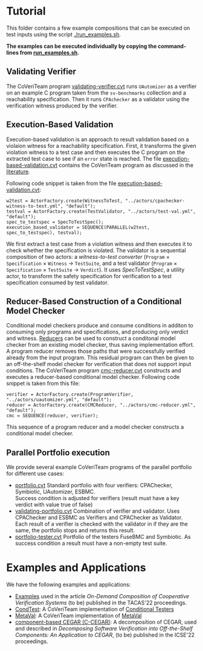 <!--
This file is part of CoVeriTeam, a tool for on-demand composition of cooperative verification systems:
https://gitlab.com/sosy-lab/software/coveriteam

SPDX-FileCopyrightText: 2020 Dirk Beyer <https://www.sosy-lab.org>

SPDX-License-Identifier: Apache-2.0
-->

# Tutorial
This folder contains a few example compositions that can
be executed on test inputs using the script [./run_examples.sh](run_examples.sh).

**The examples can be executed individually by copying the command-lines from [run_examples.sh](run_examples.sh).**

## Validating Verifier
The CoVeriTeam program [validating-verifier.cvt](validating-verifier.cvt)
runs `UAutomizer` as a verifier on an example C program taken from the `sv-benchmarks` collection and
a reachability specification.
Then it runs `CPAchecker` as a validator using the verification witness produced by the verifier.

## Execution-Based Validation
Execution-based validation is an approach to result validation based on a violaion witness for a
reachability specification.
First, it transforms the given violation witness to a test case and then
executes the C program on the extracted test case to see if an `error` state is reached.
The file [execution-based-validation.cvt](execution-based-validation.cvt) contains
the CoVeriTeam program as discussed in the [literature](https://doi.org/10.1007/978-3-319-92994-1_1).

Following code snippet is taken from the file [execution-based-validation.cvt](execution-based-validation.cvt):
```code
w2test = ActorFactory.create(WitnessToTest, "../actors/cpachecker-witness-to-test.yml", "default");
testval = ActorFactory.create(TestValidator, "../actors/test-val.yml", "default");
spec_to_testspec = SpecToTestSpec();
execution_based_validator = SEQUENCE(PARALLEL(w2test, spec_to_testspec), testval);
```

We first extract a test case from a violation witness and then executes it to check whether
the specification is violated.
The validator is a sequential composition of two actors: a *witness-to-test converter*
(`Program`  &#215; `Specification` &#215; `Witness` &#8594; `TestSuite`,
and a test validator (`Program`  &#215; `Specification` &#215; `TestSuite` &#8594;  `Verdict`).
It uses *SpecToTestSpec*, a utility actor, to transform the safety
specification for verification to a test specification consumed by test validator.


## Reducer-Based Construction of a Conditional Model Checker
Conditional model checkers produce and consume conditions in additon to consuming only programs and specifications,
and producing only verdict and witness. [Reducers](https://doi.org/10.1145/3180155.3180259) can
be used to construct a conditonal model checker from an existing model checker, thus saving implementation effort.
A program reducer removes those paths
that were successfully verified already from the input program.
This residual program can then be given
to an off-the-shelf model checker for verification
that does not support input conditions.
The CoVeriTeam program [cmc-reducer.cvt](cmc-reducer.cvt) constructs and executes a
reducer-based conditional model checker.
Following code snippet is taken from this file:

```code
verifier = ActorFactory.create(ProgramVerifier, "../actors/uautomizer.yml", "default");
reducer = ActorFactory.create(CMCReducer, "../actors/cmc-reducer.yml", "default");
cmc = SEQUENCE(reducer, verifier);
```

This sequence of a program reducer and a model checker constructs
a conditional model checker.

## Parallel Portfolio execution
We provide several example CoVeriTeam programs of the parallel portfolio for different use cases:
- [portfolio.cvt](portfolio.cvt) Standard portfolio with four verifiers: CPAChecker, Symbiotic, UAutomizer, ESBMC.<br>
Success condition is adjusted for verifiers (result must have a key verdict with value true of false)
- [validating-portfolio.cvt](validating-portfolio.cvt) Combination of verifier and validator. Uses CPAChecker and ESBMC
as Verifiers and CPAChecker as Validator.<br> Each result of a verifier is checked with the validator in if they are 
the same, the portfolio stops and returns this result.
- [portfolio-tester.cvt](portfolio-tester.cvt) Portfolio of the testers FuseBMC and Symbiotic. As success condition a
result must have a non-empty test suite.

# Examples and Applications
We have the following examples and applications:
- [Examples](tacas22_examples.sh) used in the article *On-Demand Composition of Cooperative Verification Systems* (to be) published in the TACAS'22 proceedings.
- [CondTest](CondTest/README.md): A CoVeriTeam implementation of [Conditional Testers](https://doi.org/10.1007/978-3-030-31784-3_11) 
- [MetaVal](MetaVal/README.md): A CoVeriTeam implementation of [MetaVal](https://doi.org/10.1007/978-3-030-53291-8_10)
- [component-based CEGAR (C-CEGAR)](Component-based_CEGAR/README.md): A decomposition of CEGAR, used and described in *Decomposing Software Verification into Off-the-Shelf Components: An Application to CEGAR*, (to be) published in the ICSE'22 proceedings.
